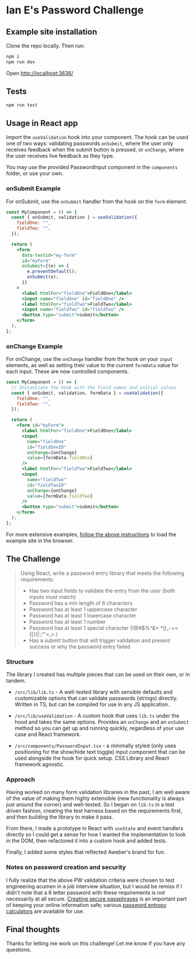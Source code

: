 # Ian E's Password Challenge

## Example site installation

Clone the repo locally. Then run:

```bash
npm i
npm run dev
```

Open [http://localhost:3636/](http://localhost:3636/)

## Tests

```bash
npm run test
```

## Usage in React app

Import the `useValidation` hook into your component. The hook can be used one of two ways: validating passwords `onSubmit`, where the user only receives feedback when the submit button is pressed, or `onChange`, where the user receives live feedback as they type.

You may use the provided PasswordInput component in the `components` folder, or use your own.


### onSubmit Example

For onSubmit, use the `onSubmit` handler from the hook on the `form` element.

```jsx
const MyComponent = () => {
  const { onSubmit, validation } = useValidation({
    fieldOne: "",
    fieldTwo: "",
  });

  return (
    <form
      data-testid="my-form"
      id="myForm"
      onSubmit={(e) => {
        e.preventDefault();
        onSubmit(e);
      }}
    >
      <label htmlFor="fieldOne">FieldOne</label>
      <input name="fieldOne" id="fieldOne" />
      <label htmlFor="fieldTwo">FieldTwo</label>
      <input name="fieldTwo" id="fieldTwo" />
      <button type="submit">submit</button>
    </form>
  );
};
```

### onChange Example

For onChange, use the `onChange` handler from the hook on your `input` elements, as well as setting their value to the current `formData` value for each input. These are now controlled components.

```jsx
const MyComponent = () => {
  // Instantiate the hook with the field names and initial values
  const { onSubmit, validation, formData } = useValidation({
    fieldOne: "",
    fieldTwo: "",
  });

  return (
    <form id="myForm">
      <label htmlFor="fieldOne">FieldOne</label>
      <input
        name="fieldOne"
        id="fieldOneID"
        onChange={onChange}
        value={formData.fieldOne}
      />
      <label htmlFor="fieldTwo">FieldTwo</label>
      <input
        name="fieldTwo"
        id="fieldTwoID"
        onChange={onChange}
        value={formData.fieldTwo}
      />
      <button type="submit">submit</button>
    </form>
  );
};
```

For more extensive examples, [follow the above instructions](#example-site-installation) to load the example site in the browser.

## The Challenge

> Using React, write a password entry library that meets the following requirements:
>
> - Has two input fields to validate the entry from the user (both inputs must match)
> - Password has a min length of 6 characters
> - Password has at least 1 uppercase character
> - Password has at least 1 lowercase character
> - Password has at least 1 number
> - Password has at least 1 special character (!@#$%^&> \*()\_-+={[}]|:;"'<,>.)
> - Has a submit button that will trigger validation
>   and present success or why the password entry failed

### Structure

The library I created has multiple pieces that can be used on their own, or in tandem.

- `/src/lib/lib.ts` - A well-tested library with sensible defaults and customizable options that can validate passwords (strings) directly. Written in TS, but can be compiled for use in any JS application.

- `/src/lib/useValidation` - A custom hook that uses `lib.ts` under the hood and takes the same options. Provides an `onChange` and an `onSubmit` method so you can get up and running quickly, regardless of your use case and React framework.

- `/src/components/PasswordInput.tsx` - a minimally styled (only uses positioning for the show/hide text toggle) input component that can be used alongside the hook for quick setup. CSS Library and React framework agnostic.

### Approach

Having worked on many form validation libraries in the past, I am well aware of the value of making them highly extensible (new functionality is always just around the corner) and well-tested. So I began on `lib.ts` in a test driven fashion, creating the test harness based on the requirements first, and then building the library to make it pass.

From there, I made a prototype in React with `useState` and event handlers directly so I could get a sense for how I wanted the implementation to look in the DOM, then refactored it into a custom hook and added tests.

Finally, I added some styles that reflected Aweber's brand for fun.

### Notes on password creation and security

I fully realize that the above PW validation criteria were chosen to test engineering acumen in a job interview situation, but I would be remiss if I didn't note that a 6 letter password with these requirements is not necessarily at all secure. [Creating secure passphrases](https://palant.info/2023/01/30/password-strength-explained/) is an important part of keeping your online information safe; various [password entropy calculators](https://www.omnicalculator.com/other/password-entropy) are available for use.

## Final thoughts

Thanks for letting me work on this challenge! Let me know if you have any questions.